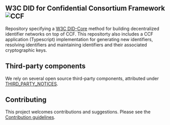 ## W3C DID for Confidential Consortium Framework ![CCF](https://img.shields.io/badge/CCF-3.0.1-green)

Repository specifying a [W3C DID-Core](https://www.w3.org/TR/did-core/) method for building decentralized identifier networks on top of CCF. This repositorty also includes
a CCF application (Typescript) implementation for generating new identifiers, resolving identifiers and maintaining identifiers and their associated cryptographic keys.

## Third-party components

We rely on several open source third-party components, attributed under [THIRD_PARTY_NOTICES](THIRD_PARTY_NOTICES.txt).

## Contributing

This project welcomes contributions and suggestions. Please see the [Contribution guidelines](.github/CONTRIBUTING.md).